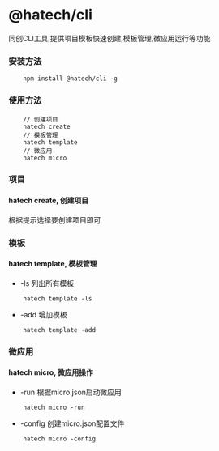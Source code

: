 # @hatech/cli

同创CLI工具,提供项目模板快速创建,模板管理,微应用运行等功能


### 安装方法
```shell
    npm install @hatech/cli -g
```
### 使用方法

```shell
    // 创建项目
    hatech create
    // 模板管理
    hatech template
    // 微应用
    hatech micro
```

### 项目

#### hatech create, 创建项目

根据提示选择要创建项目即可 
### 模板

#### hatech template, 模板管理

* -ls 列出所有模板

```
    hatech template -ls
```

* -add 增加模板

```
    hatech template -add
```

### 微应用

#### hatech micro, 微应用操作

* -run 根据micro.json启动微应用

```
    hatech micro -run
```

* -config 创建micro.json配置文件

```
    hatech micro -config
```